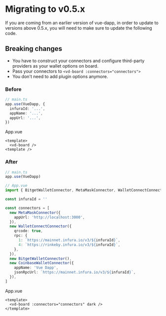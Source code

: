 # Migrating to v0.5.x

If you are coming from an earlier version of vue-dapp, in order to update to versions above 0.5.x, you will need to make sure to update the following code.

## Breaking changes

- You have to construct your connectors and configure third-party providers as your wallet options on board.
- Pass your connectors to `<vd-board :connectors="connectors">`
- You don't need to add plugin options anymore.

### Before

```ts
// main.ts
app.use(VueDapp, {
  infuraId: '...',
  appName: '...',
  appUrl: '...',
})
```

App.vue
```vue
<template>
  <vd-board />
<template />
```

### After

```ts
// main.ts
app.use(VueDapp)

// App.vue
import { BitgetWalletConnector, MetaMaskConnector, WalletConnectConnector, CoinbaseWalletConnector } from 'vue-dapp'

const infuraId = ''

const connectors = [
  new MetaMaskConnector({
    appUrl: 'http://localhost:3000',
  }),
  new WalletConnectConnector({
    qrcode: true,
    rpc: {
      1: `https://mainnet.infura.io/v3/${infuraId}`,
      4: `https://rinkeby.infura.io/v3/${infuraId}`,
    },
  }),
  new BitgetWalletConnector(),
  new CoinbaseWalletConnector({
    appName: 'Vue Dapp',
    jsonRpcUrl: `https://mainnet.infura.io/v3/${infuraId}`,
  }),
]
```

App.vue

```vue
<template>
  <vd-board :connectors="connectors" dark />
</template>
```